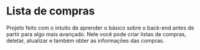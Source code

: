 # Lista de compras

Projeto feito com o intuito de aprender o básico sobre o back-end antes de partir para algo mais avançado. Nele você pode criar listas de compras, deletar, atualizar e também obter as informações das compras.
